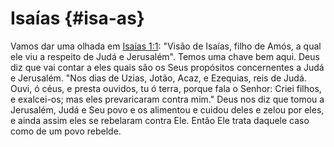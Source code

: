 # Isaías {#isa-as}

Vamos dar uma olhada em [Isaías 1:1](http://bibliaonline.com.br/acf/is/1/1): &quot;Visão de Isaías, filho de Amós, a qual ele viu a respeito de Judá e Jerusalém&quot;. Temos uma chave bem aqui. Deus diz que vai contar a eles quais são os Seus propósitos concernentes a Judá e Jerusalém. &quot;Nos dias de Uzias, Jotão, Acaz, e Ezequias, reis de Judá. Ouvi, ó céus, e presta ouvidos, tu ó terra, porque fala o Senhor: Criei filhos, e exalcei-os; mas eles prevaricaram contra mim.&quot; Deus nos diz que tomou a Jerusalém, Judá e Seu povo e os alimentou e cuidou deles e zelou por eles, e ainda assim eles se rebelaram contra Ele. Então Ele trata daquele caso como de um povo rebelde.